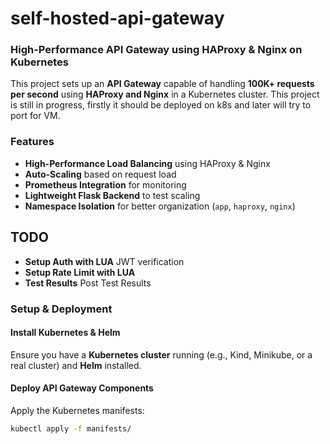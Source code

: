 # self-hosted-api-gateway
### High-Performance API Gateway using HAProxy & Nginx on Kubernetes

This project sets up an **API Gateway** capable of handling **100K+ requests per second** using **HAProxy and Nginx** in a Kubernetes cluster. This project is still in progress, firstly it should be deployed on k8s and later will try to port for VM.

### Features
- **High-Performance Load Balancing** using HAProxy & Nginx
- **Auto-Scaling** based on request load
- **Prometheus Integration** for monitoring
- **Lightweight Flask Backend** to test scaling
- **Namespace Isolation** for better organization (`app`, `haproxy`, `nginx`)

## TODO
- **Setup Auth with LUA**  JWT verification
- **Setup Rate Limit with LUA**
- **Test Results** Post Test Results


### Setup & Deployment

#### Install Kubernetes & Helm
Ensure you have a **Kubernetes cluster** running (e.g., Kind, Minikube, or a real cluster) and **Helm** installed.

#### Deploy API Gateway Components
Apply the Kubernetes manifests:
```sh
kubectl apply -f manifests/
